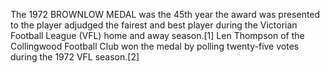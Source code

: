 The 1972 BROWNLOW MEDAL was the 45th year the award was presented to the player adjudged the fairest and best player during the Victorian Football League (VFL) home and away season.[1] Len Thompson of the Collingwood Football Club won the medal by polling twenty-five votes during the 1972 VFL season.[2]
